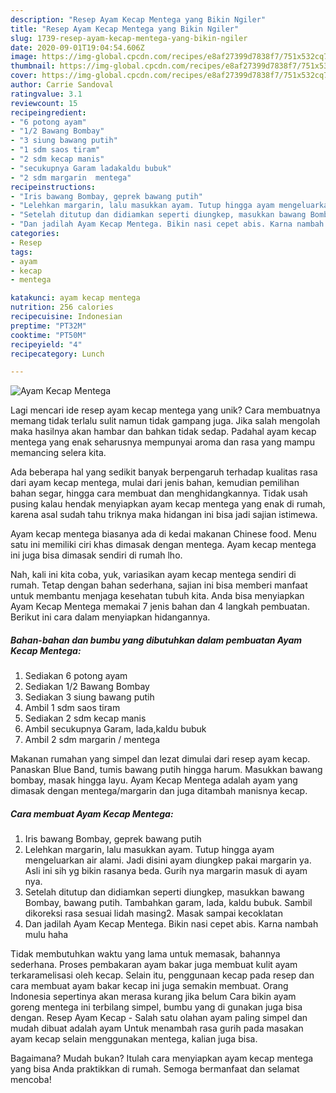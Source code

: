 ```yaml
---
description: "Resep Ayam Kecap Mentega yang Bikin Ngiler"
title: "Resep Ayam Kecap Mentega yang Bikin Ngiler"
slug: 1739-resep-ayam-kecap-mentega-yang-bikin-ngiler
date: 2020-09-01T19:04:54.606Z
image: https://img-global.cpcdn.com/recipes/e8af27399d7838f7/751x532cq70/ayam-kecap-mentega-foto-resep-utama.jpg
thumbnail: https://img-global.cpcdn.com/recipes/e8af27399d7838f7/751x532cq70/ayam-kecap-mentega-foto-resep-utama.jpg
cover: https://img-global.cpcdn.com/recipes/e8af27399d7838f7/751x532cq70/ayam-kecap-mentega-foto-resep-utama.jpg
author: Carrie Sandoval
ratingvalue: 3.1
reviewcount: 15
recipeingredient:
- "6 potong ayam"
- "1/2 Bawang Bombay"
- "3 siung bawang putih"
- "1 sdm saos tiram"
- "2 sdm kecap manis"
- "secukupnya Garam ladakaldu bubuk"
- "2 sdm margarin  mentega"
recipeinstructions:
- "Iris bawang Bombay, geprek bawang putih"
- "Lelehkan margarin, lalu masukkan ayam. Tutup hingga ayam mengeluarkan air alami. Jadi disini ayam diungkep pakai margarin ya. Asli ini sih yg bikin rasanya beda. Gurih nya margarin masuk di ayam nya."
- "Setelah ditutup dan didiamkan seperti diungkep, masukkan bawang Bombay, bawang putih. Tambahkan garam, lada, kaldu bubuk. Sambil dikoreksi rasa sesuai lidah masing2. Masak sampai kecoklatan"
- "Dan jadilah Ayam Kecap Mentega. Bikin nasi cepet abis. Karna nambah mulu haha"
categories:
- Resep
tags:
- ayam
- kecap
- mentega

katakunci: ayam kecap mentega 
nutrition: 256 calories
recipecuisine: Indonesian
preptime: "PT32M"
cooktime: "PT50M"
recipeyield: "4"
recipecategory: Lunch

---
```



![Ayam Kecap Mentega](https://img-global.cpcdn.com/recipes/e8af27399d7838f7/751x532cq70/ayam-kecap-mentega-foto-resep-utama.jpg)

Lagi mencari ide resep ayam kecap mentega yang unik? Cara membuatnya memang tidak terlalu sulit namun tidak gampang juga. Jika salah mengolah maka hasilnya akan hambar dan bahkan tidak sedap. Padahal ayam kecap mentega yang enak seharusnya mempunyai aroma dan rasa yang mampu memancing selera kita.

Ada beberapa hal yang sedikit banyak berpengaruh terhadap kualitas rasa dari ayam kecap mentega, mulai dari jenis bahan, kemudian pemilihan bahan segar, hingga cara membuat dan menghidangkannya. Tidak usah pusing kalau hendak menyiapkan ayam kecap mentega yang enak di rumah, karena asal sudah tahu triknya maka hidangan ini bisa jadi sajian istimewa.

Ayam kecap mentega biasanya ada di kedai makanan Chinese food. Menu satu ini memiliki ciri khas dimasak dengan mentega. Ayam kecap mentega ini juga bisa dimasak sendiri di rumah lho.


Nah, kali ini kita coba, yuk, variasikan ayam kecap mentega sendiri di rumah. Tetap dengan bahan sederhana, sajian ini bisa memberi manfaat untuk membantu menjaga kesehatan tubuh kita. Anda bisa menyiapkan Ayam Kecap Mentega memakai 7 jenis bahan dan 4 langkah pembuatan. Berikut ini cara dalam menyiapkan hidangannya.

<!--inarticleads1-->

##### Bahan-bahan dan bumbu yang dibutuhkan dalam pembuatan Ayam Kecap Mentega:

1. Sediakan 6 potong ayam
1. Sediakan 1/2 Bawang Bombay
1. Sediakan 3 siung bawang putih
1. Ambil 1 sdm saos tiram
1. Sediakan 2 sdm kecap manis
1. Ambil secukupnya Garam, lada,kaldu bubuk
1. Ambil 2 sdm margarin / mentega


Makanan rumahan yang simpel dan lezat dimulai dari resep ayam kecap. Panaskan Blue Band, tumis bawang putih hingga harum. Masukkan bawang bombay, masak hingga layu. Ayam Kecap Mentega adalah ayam yang dimasak dengan mentega/margarin dan juga ditambah manisnya kecap. 

<!--inarticleads2-->

##### Cara membuat Ayam Kecap Mentega:

1. Iris bawang Bombay, geprek bawang putih
1. Lelehkan margarin, lalu masukkan ayam. Tutup hingga ayam mengeluarkan air alami. Jadi disini ayam diungkep pakai margarin ya. Asli ini sih yg bikin rasanya beda. Gurih nya margarin masuk di ayam nya.
1. Setelah ditutup dan didiamkan seperti diungkep, masukkan bawang Bombay, bawang putih. Tambahkan garam, lada, kaldu bubuk. Sambil dikoreksi rasa sesuai lidah masing2. Masak sampai kecoklatan
1. Dan jadilah Ayam Kecap Mentega. Bikin nasi cepet abis. Karna nambah mulu haha


Tidak membutuhkan waktu yang lama untuk memasak, bahannya sederhana. Proses pembakaran ayam bakar juga membuat kulit ayam terkaramelisasi oleh kecap. Selain itu, penggunaan kecap pada resep dan cara membuat ayam bakar kecap ini juga semakin membuat. Orang Indonesia sepertinya akan merasa kurang jika belum Cara bikin ayam goreng mentega ini terbilang simpel, bumbu yang di gunakan juga bisa dengan. Resep Ayam Kecap - Salah satu olahan ayam paling simpel dan mudah dibuat adalah ayam Untuk menambah rasa gurih pada masakan ayam kecap selain menggunakan mentega, kalian juga bisa. 

Bagaimana? Mudah bukan? Itulah cara menyiapkan ayam kecap mentega yang bisa Anda praktikkan di rumah. Semoga bermanfaat dan selamat mencoba!
